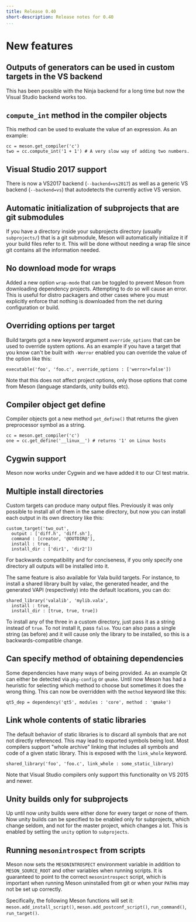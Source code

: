 ```yaml
---
title: Release 0.40
short-description: Release notes for 0.40
...
```


# New features

## Outputs of generators can be used in custom targets in the VS backend

This has been possible with the Ninja backend for a long time but now
the Visual Studio backend works too.

## `compute_int` method in the compiler objects

This method can be used to evaluate the value of an expression. As an
example:

```meson
cc = meson.get_compiler('c')
two = cc.compute_int('1 + 1') # A very slow way of adding two numbers.
```

## Visual Studio 2017 support

There is now a VS2017 backend (`--backend=vs2017`) as well as a
generic VS backend (`--backend=vs`) that autodetects the currently
active VS version.

## Automatic initialization of subprojects that are git submodules

If you have a directory inside your subprojects directory (usually
`subprojects/`) that is a git submodule, Meson will automatically
initialize it if your build files refer to it. This will be done
without needing a wrap file since git contains all the information
needed.

## No download mode for wraps

Added a new option `wrap-mode` that can be toggled to prevent Meson
from downloading dependency projects. Attempting to do so will cause
an error. This is useful for distro packagers and other cases where
you must explicitly enforce that nothing is downloaded from the net
during configuration or build.

## Overriding options per target

Build targets got a new keyword argument `override_options` that can
be used to override system options. As an example if you have a target
that you know can't be built with `-Werror` enabled you can override
the value of the option like this:

```meson
executable('foo', 'foo.c', override_options : ['werror=false'])
```

Note that this does not affect project options, only those options
that come from Meson (language standards, unity builds etc).

## Compiler object get define

Compiler objects got a new method `get_define()` that returns the
given preprocessor symbol as a string.

```meson
cc = meson.get_compiler('c')
one = cc.get_define('__linux__') # returns '1' on Linux hosts
```

## Cygwin support

Meson now works under Cygwin and we have added it to our CI test
matrix.

## Multiple install directories

Custom targets can produce many output files. Previously it was only
possible to install all of them in the same directory, but now you can
install each output in its own directory like this:

```meson
custom_target('two_out',
  output : ['diff.h', 'diff.sh'],
  command : [creator, '@OUTDIR@'],
  install : true,
  install_dir : ['dir1', 'dir2'])
```

For backwards compatibility and for conciseness, if you only specify
one directory all outputs will be installed into it.

The same feature is also available for Vala build targets. For
instance, to install a shared library built by valac, the generated
header, and the generated VAPI (respectively) into the default
locations, you can do:

```meson
shared_library('valalib', 'mylib.vala',
  install : true,
  install_dir : [true, true, true])
```

To install any of the three in a custom directory, just pass it as a
string instead of `true`. To not install it, pass `false`. You can
also pass a single string (as before) and it will cause only the
library to be installed, so this is a backwards-compatible change.

## Can specify method of obtaining dependencies

Some dependencies have many ways of being provided. As an example Qt
can either be detected via `pkg-config` or `qmake`. Until now Meson
has had a heuristic for selecting which method to choose but sometimes
it does the wrong thing. This can now be overridden with the `method`
keyword like this:

```meson
qt5_dep = dependency('qt5', modules : 'core', method : 'qmake')
```

## Link whole contents of static libraries

The default behavior of static libraries is to discard all symbols
that are not not directly referenced. This may lead to exported
symbols being lost. Most compilers support "whole archive" linking
that includes all symbols and code of a given static library. This is
exposed with the `link_whole` keyword.

```meson
shared_library('foo', 'foo.c', link_whole : some_static_library)
```

Note that Visual Studio compilers only support this functionality on
VS 2015 and newer.

## Unity builds only for subprojects

Up until now unity builds were either done for every target or none of
them. Now unity builds can be specified to be enabled only for
subprojects, which change seldom, and not for the master project,
which changes a lot. This is enabled by setting the `unity` option to
`subprojects`.

## Running `mesonintrospect` from scripts

Meson now sets the `MESONINTROSPECT` environment variable in addition
to `MESON_SOURCE_ROOT` and other variables when running scripts. It is
guaranteed to point to the correct `mesonintrospect` script, which is
important when running Meson uninstalled from git or when your `PATH`s
may not be set up correctly.

Specifically, the following Meson functions will set it:
`meson.add_install_script()`, `meson.add_postconf_script()`,
`run_command()`, `run_target()`.
